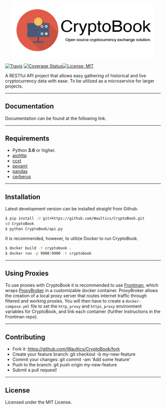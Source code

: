 <p align="center">
  <img width="460" src="./assets/CryptoBook Header.png">
  <br>
</p>

[![Travis](https://travis-ci.com/Waultics/CryptoBook.svg?branch=master)](https://travis-ci.com/Waultics/CryptoBook) [![Coverage Status](https://coveralls.io/repos/github/Waultics/CryptoBook/badge.svg?branch=master)](https://coveralls.io/github/Waultics/CryptoBook?branch=master)[![License: MIT](https://img.shields.io/badge/License-MIT-yellow.svg)](https://opensource.org/licenses/MIT)

A RESTful API project that allows easy gathering of historical and live cryptocurrency data with ease. To be utilized as a microservice for larger projects.

---

## Documentation

Documentation can be found at the following link.

---

## Requirements

* Python **3.6** or higher.
* [aiohttp](https://pypi.python.org/pypi/aiohttp>)
* [ccxt](https://github.com/ccxt/ccxt>)
* [ppyaml](https://github.com/yaml/pyyaml>)
* [pandas](https://github.com/pandas-dev/pandas>)
* [cerberus](https://github.com/pyeve/cerberus>)


---

## Installation

Latest development version can be installed straight from Github.

```bash
$ pip install -U git+https://github.com/Waultics/CryptoBook.git
cd CryptoBook
$ python CryptoBook/api.py
```

It is recommended, however, to utilize Docker to run CryptoBook.

```bash
$ docker build -t cryptobook .
$ docker run -p 9900:9900 -t cryptobook
```

---

## Using Proxies

To use proxies with CryptoBook it is recommended to use [Frontman](https://github.com/synchronizing/Frontman), which wraps [ProxyBroker](https://github.com/constverum/ProxyBroker) in a customizable docker container. ProxyBroker allows the creation of a local proxy server that routes internet traffic through filtered and working proxies. You will then have to create a `docker-compose.yml` file to set the `http_proxy` and `https_proxy` environment variables for CryptoBook, and link each container (further instructions in the Frontman repo).

---

## Contributing

* Fork it: https://github.com/Waultics/CryptoBook/fork
* Create your feature branch: git checkout -b my-new-feature
* Commit your changes: git commit -am 'Add some feature'
* Push to the branch: git push origin my-new-feature
* Submit a pull request!

---

## License

Licensed under the MIT License.
